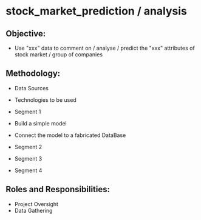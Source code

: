 # stock_market_prediction / analysis
## Objective:
* Use "xxx" data to comment on / analyse / predict the "xxx" attributes of stock market / group of companies

## Methodology:
* Data Sources
* Technologies to be used
* Segment 1
* Build a simple model
* Connect the model to a fabricated DataBase

* Segment 2
* Segment 3
* Segment 4

## Roles and Responsibilities:
* Project Oversight
* Data Gathering

